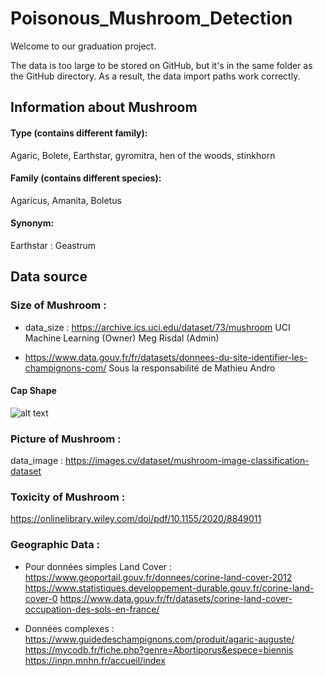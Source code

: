 # Poisonous_Mushroom_Detection
Welcome to our graduation project.

The data is too large to be stored on GitHub, but it's in the same folder as the GitHub directory. As a result, the data import paths work correctly.

## Information about Mushroom
#### Type (contains different family):
Agaric, Bolete, Earthstar, gyromitra, hen of the woods, stinkhorn

#### Family (contains different species):
Agaricus, Amanita, Boletus

#### Synonym:
Earthstar : Geastrum 

## Data source 

### Size of Mushroom :
- data_size : https://archive.ics.uci.edu/dataset/73/mushroom
UCI Machine Learning (Owner)
Meg Risdal (Admin)

- https://www.data.gouv.fr/fr/datasets/donnees-du-site-identifier-les-champignons-com/
Sous la responsabilité de Mathieu Andro

#### Cap Shape
![alt text](./image_info/cap_shape.png)

### Picture of Mushroom :
data_image : https://images.cv/dataset/mushroom-image-classification-dataset

### Toxicity of Mushroom :
https://onlinelibrary.wiley.com/doi/pdf/10.1155/2020/8849011

### Geographic Data : 
- Pour données simples Land Cover :
https://www.geoportail.gouv.fr/donnees/corine-land-cover-2012
https://www.statistiques.developpement-durable.gouv.fr/corine-land-cover-0
https://www.data.gouv.fr/fr/datasets/corine-land-cover-occupation-des-sols-en-france/

- Données complexes :
https://www.guidedeschampignons.com/produit/agaric-auguste/
https://mycodb.fr/fiche.php?genre=Abortiporus&espece=biennis
https://inpn.mnhn.fr/accueil/index



